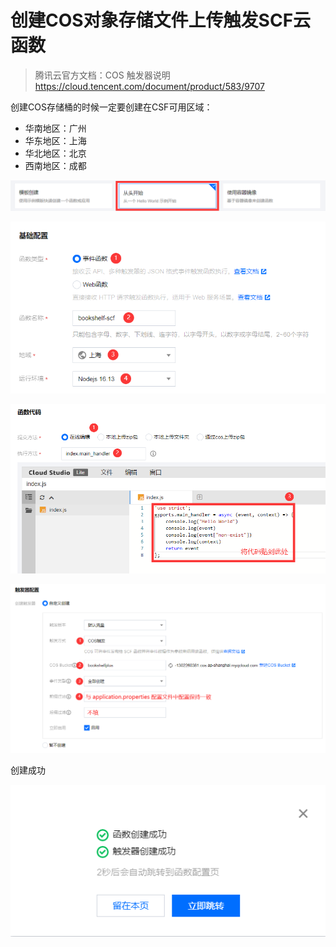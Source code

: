 # 创建COS对象存储文件上传触发SCF云函数



> 腾讯云官方文档：COS 触发器说明
> https://cloud.tencent.com/document/product/583/9707

创建COS存储桶的时候一定要创建在CSF可用区域：

- 华南地区：广州
- 华东地区：上海
- 华北地区：北京
- 西南地区：成都



![image-20220412235355049](创建COS对象存储文件上传触发SCF云函数.assets/image-20220412235355049.png)



![image-20220412235410421](创建COS对象存储文件上传触发SCF云函数.assets/image-20220412235410421.png)



![image-20220413000400411](创建COS对象存储文件上传触发SCF云函数.assets/image-20220413000400411.png)



![image-20220413001206333](创建COS对象存储文件上传触发SCF云函数.assets/image-20220413001206333.png)



创建成功

![image-20220413001238233](创建COS对象存储文件上传触发SCF云函数.assets/image-20220413001238233.png)